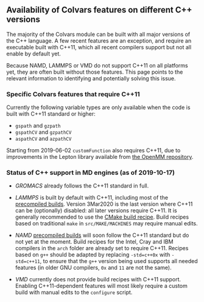 ## Availability of Colvars features on different C++ versions

The majority of the Colvars module can be built with all major versions of the C++ language.  A few recent features are an exception, and require an executable built with C++11, which all recent compilers support but not all enable by default yet.

Because NAMD, LAMMPS or VMD do not support C++11 on all platforms yet, they are often built without those features.  This page points to the relevant information to identifying and potentially solving this issue.


### Specific Colvars features that require C++11

Currently the following variable types are only available when the code is built with C++11 standard or higher:
- `gspath` and `gzpath`
- `gspathCV` and `gzpathCV`
- `aspathCV` and `azpathCV`

Starting from 2019-06-02 `customFunction` also requires C++11, due to improvements in the Lepton library available from [the OpenMM repository](https://github.com/openmm/openmm).

### Status of C++ support in MD engines (as of 2019-10-17)

- _GROMACS_ already follows the C++11 standard in full.

- _LAMMPS_ is built by default with C++11, including most of the [precompiled builds](https://lammps.sandia.gov/download.html).  Version 3Mar2020 is the last version where C++11 can be (optionally) disabled: all later versions require C++11.  It is generally recommended to use the [CMake build recipe](https://lammps.sandia.gov/doc/Build_cmake.html).  Build recipes based on traditional `make` in `src/MAKE/MACHINES` may require manual edits.

- _NAMD_ [precompiled builds](http://www.ks.uiuc.edu/Development/Download/download.cgi?PackageName=NAMD) will soon follow the C++11 standard but do not yet at the moment.  Build recipes for the Intel, Cray and IBM compilers in the `arch` folder are already set to require C++11.  Recipes based on `g++` should be adapted by replacing `-std=c++0x` with `-std=c++11`, to ensure that the `g++` version being used supports all needed features (in older GNU compilers, `0x` and `11` are not the same).

- _VMD_ currently does not provide build recipes with C++11 support.  Enabling C++11-dependent features will most likely require a custom build with manual edits to the `configure` script.
